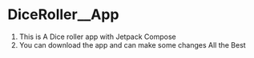 # DiceRoller__App

1. This is A Dice roller app with Jetpack Compose 
2. You can download the app and can make some changes
All the Best
